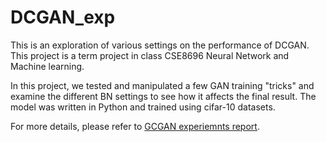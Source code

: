# DCGAN_exp
This is an exploration of various settings on the performance of DCGAN. This project is a term project in class CSE8696 Neural Network and Machine learning.  

In this project, we tested and manipulated a few GAN training "tricks" and examine the different BN settings to see how it affects the final result. The model was written in Python and trained using cifar-10 datasets. 


For more details, please refer to [GCGAN experiemnts report](DCGAN_exp_report.pdf).
